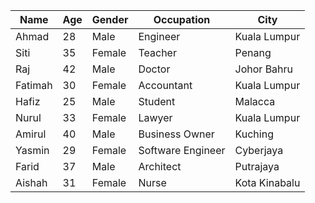 | Name          | Age | Gender | Occupation      | City       |
|---------------|-----|--------|-----------------|------------|
| Ahmad         | 28  | Male   | Engineer        | Kuala Lumpur |
| Siti          | 35  | Female | Teacher         | Penang     |
| Raj           | 42  | Male   | Doctor          | Johor Bahru|
| Fatimah       | 30  | Female | Accountant      | Kuala Lumpur |
| Hafiz         | 25  | Male   | Student         | Malacca    |
| Nurul         | 33  | Female | Lawyer          | Kuala Lumpur |
| Amirul        | 40  | Male   | Business Owner  | Kuching    |
| Yasmin        | 29  | Female | Software Engineer | Cyberjaya |
| Farid         | 37  | Male   | Architect       | Putrajaya  |
| Aishah        | 31  | Female | Nurse           | Kota Kinabalu |
